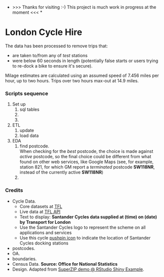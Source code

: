 * \>\>\> Thanks for visiting :-) This project is much work in progress at the moment <<< *

# London Cycle Hire

The data has been processed to remove trips that:
 - are taken to/from any of *test* stations 
 - were below 60 seconds in length (potentially false starts or users trying to re-dock a bike to ensure it's secure).

Milage estimates are calculated using an assumed speed of 7.456 miles per hour, up to two hours. Trips over two hours max-out at 14.9 miles.

### Scripts sequence
1. Set up 
    1. sql tables
    1. 
    1. 
1. ETL
    1. update
    1. load data
1. EDA
    1. find postcode.  
       When checking for the *best* postcode, the choice is made against *active* postcode, so the final choice could be different from what found on other web services, like Google Maps (see, for example, station 821, for which GM report a *terminated* postcode **SW118NR**, instead of the currently active **SW118NR**) 
    1. 

### Credits

 - Cycle Data.
   - Core datasets at [TFL](http://cycling.data.tfl.gov.uk/)
   - Live data at [TFL API](https://api.tfl.gov.uk/bikepoint)
   - Text to display: **Santander Cycles data supplied at (time) on (date) by Transport for London**
   - Use the Santander Cycles logo to represent the scheme on all applications and services
   - Use this cycle [pushpin icon](http://tfl.gov.uk/cdn/static/cms/images/promos/cycle-hire-pushpin-icon.gif) to indicate the location of Santander Cycles docking stations
 - postcodes.
 - OA.
 - boundaries.
 - Census Data. **Source: Office for National Statistics**
 - Design. Adapted from [SuperZIP demo @ RStudio Shiny Example](http://github.com/rstudio/shiny-examples/blob/master/063-superzip-example/).



